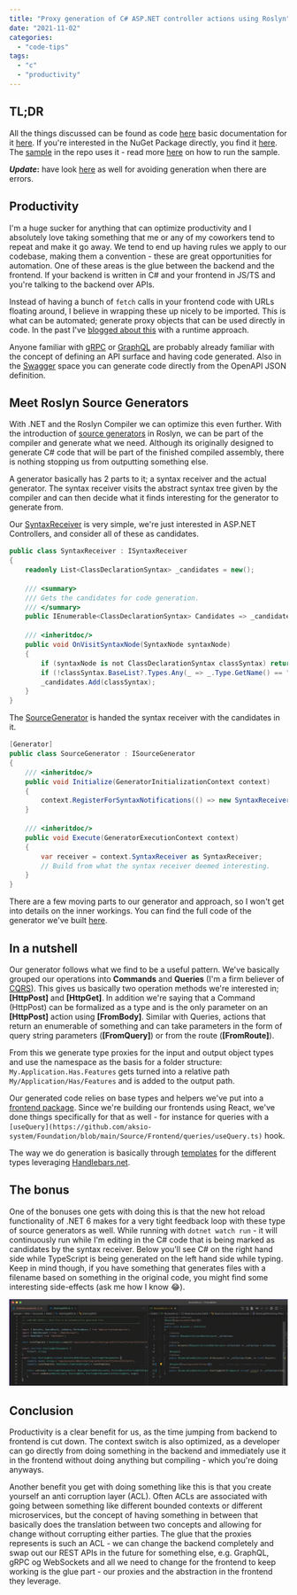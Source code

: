 ```yaml
---
title: "Proxy generation of C# ASP.NET controller actions using Roslyn"
date: "2021-11-02"
categories: 
  - "code-tips"
tags: 
  - "c"
  - "productivity"
---
```


## TL;DR

All the things discussed can be found as code [here](https://github.com/aksio-system/Foundation/tree/main/Source/Tooling/ProxyGenerator) basic documentation for it [here](https://github.com/aksio-system/Foundation/blob/main/Documentation/frontend/proxy-generation.md). If you're interested in the NuGet Package directly, you find it [here](https://www.nuget.org/packages/Aksio.ProxyGenerator/). The [sample](https://github.com/aksio-system/Foundation/tree/main/Sample) in the repo uses it - read more [here](https://github.com/aksio-system/Foundation#running-the-sample) on how to run the sample.

**_Update_:** have look [here](https://ingebrigtsen.blog/2021/12/11/avoid-code-generation-if-compiler-is-in-error-state/) as well for avoiding generation when there are errors.

## Productivity

I'm a huge sucker for anything that can optimize productivity and I absolutely love taking something that me or any of my coworkers tend to repeat and make it go away. We tend to end up having rules we apply to our codebase, making them a convention - these are great opportunities for automation. One of these areas is the glue between the backend and the frontend. If your backend is written in C# and your frontend in JS/TS and you're talking to the backend over APIs.

Instead of having a bunch of `fetch` calls in your frontend code with URLs floating around, I believe in wrapping these up nicely to be imported. This is what can be automated; generate proxy objects that can be used directly in code. In the past I've [blogged about this](https://www.ingebrigtsen.info/2013/10/06/bifrost-and-proxy-generation/) with a runtime approach.

Anyone familiar with [gRPC](https://grpc.io/docs/languages/csharp/quickstart/#generate-grpc-code) or [GraphQL](https://www.graphql-code-generator.com) are probably already familiar with the concept of defining an API surface and having code generated. Also in the [Swagger](https://swagger.io/tools/swagger-codegen/) space you can generate code directly from the OpenAPI JSON definition.

## Meet Roslyn Source Generators

With .NET and the Roslyn Compiler we can optimize this even further. With the introduction of [source generators](https://docs.microsoft.com/en-us/dotnet/csharp/roslyn-sdk/source-generators-overview) in Roslyn, we can be part of the compiler and generate what we need. Although its originally designed to generate C# code that will be part of the finished compiled assembly, there is nothing stopping us from outputting something else.

A generator basically has 2 parts to it; a syntax receiver and the actual generator. The syntax receiver visits the abstract syntax tree given by the compiler and can then decide what it finds interesting for the generator to generate from.

Our [SyntaxReceiver](https://github.com/aksio-system/Foundation/blob/main/Source/Tooling/ProxyGenerator/SyntaxReceiver.cs) is very simple, we're just interested in ASP.NET Controllers, and consider all of these as candidates.

```csharp
public class SyntaxReceiver : ISyntaxReceiver
{
    readonly List<ClassDeclarationSyntax> _candidates = new();

    /// <summary>
    /// Gets the candidates for code generation.
    /// </summary>
    public IEnumerable<ClassDeclarationSyntax> Candidates => _candidates;

    /// <inheritdoc/>
    public void OnVisitSyntaxNode(SyntaxNode syntaxNode)
    {
        if (syntaxNode is not ClassDeclarationSyntax classSyntax) return;
        if (!classSyntax.BaseList?.Types.Any(_ => _.Type.GetName() == "Controller") ?? false) return;
        _candidates.Add(classSyntax);
    }
}
```

The [SourceGenerator](https://github.com/aksio-system/Foundation/blob/main/Source/Tooling/ProxyGenerator/SourceGenerator.cs) is handed the syntax receiver with the candidates in it.

```csharp
[Generator]
public class SourceGenerator : ISourceGenerator
{
    /// <inheritdoc/>
    public void Initialize(GeneratorInitializationContext context)
    {
        context.RegisterForSyntaxNotifications(() => new SyntaxReceiver());
    }

    /// <inheritdoc/>
    public void Execute(GeneratorExecutionContext context)
    {
        var receiver = context.SyntaxReceiver as SyntaxReceiver;
        // Build from what the syntax receiver deemed interesting.
    }
}
```

There are a few moving parts to our generator and approach, so I won't get into details on the inner workings. You can find the full code of the generator we've built [here](https://github.com/aksio-system/Foundation/tree/main/Source/Tooling/ProxyGenerator).

## In a nutshell

Our generator follows what we find to be a useful pattern. We've basically grouped our operations into **Commands** and **Queries** (I'm a firm believer of [CQRS](https://www.ingebrigtsen.info/2012/07/28/cqrs-in-asp-net-mvc-with-bifrost/)). This gives us basically two operation methods we're interested in; **\[HttpPost\]** and **\[HttpGet\]**. In addition we're saying that a Command (HttpPost) can be formalized as a type and is the only parameter on an **\[HttpPost\]** action using **\[FromBody\]**. Similar with Queries, actions that return an enumerable of something and can take parameters in the form of query string parameters (**\[FromQuery\]**) or from the route (**\[FromRoute\]**).

From this we generate type proxies for the input and output object types and use the namespace as the basis for a folder structure: `My.Application.Has.Features` gets turned into a relative path `My/Application/Has/Features` and is added to the output path.

Our generated code relies on base types and helpers we've put into a [frontend package](https://github.com/aksio-system/Foundation/tree/main/Source/Frontend). Since we're building our frontends using React, we've done things specifically for that as well - for instance for queries with a `[useQuery](https://github.com/aksio-system/Foundation/blob/main/Source/Frontend/queries/useQuery.ts)` hook.

The way we do generation is basically through [templates](https://github.com/aksio-system/Foundation/tree/main/Source/Tooling/ProxyGenerator/Templates) for the different types leveraging [Handlebars.net](https://github.com/Handlebars-Net/Handlebars.Net).

## The bonus

One of the bonuses one gets with doing this is that the new hot reload functionality of .NET 6 makes for a very tight feedback loop with these type of source generators as well. While running with `dotnet watch run` - it will continuously run while I'm editing in the C# code that is being marked as candidates by the syntax receiver. Below you'll see C# on the right hand side while TypeScript is being generated on the left hand side while typing. Keep in mind though, if you have something that generates files with a filename based on something in the original code, you might find some interesting side-effects (ask me how I know 😂).

[![](images/2021-11-01_13-06-45-2.gif)](https://ingebrigtsen.blog/wp-content/uploads/2021/11/2021-11-01_13-06-45-2.gif)

## Conclusion

Productivity is a clear benefit for us, as the time jumping from backend to frontend is cut down. The context switch is also optimized, as a developer can go directly from doing something in the backend and immediately use it in the frontend without doing anything but compiling - which you're doing anyways.

Another benefit you get with doing something like this is that you create yourself an anti corruption layer (ACL). Often ACLs are associated with going between something like different bounded contexts or different microservices, but the concept of having something in between that basically does the translation between two concepts and allowing for change without corrupting either parties. The glue that the proxies represents is such an ACL - we can change the backend completely and swap out our REST APIs in the future for something else, e.g. GraphQL, gRPC og WebSockets and all we need to change for the frontend to keep working is the glue part - our proxies and the abstraction in the frontend they leverage.
